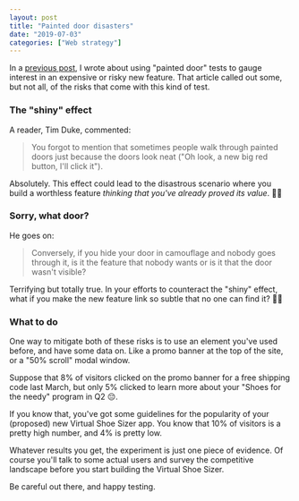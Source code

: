 ```yaml
---
layout: post
title: "Painted door disasters"
date: "2019-07-03"
categories: ["Web strategy"]
---
```


In a [previous post](https://briandavidhall.com/the-painted-door-test/), I wrote about using "painted door" tests to gauge interest in an expensive or risky new feature. That article called out some, but not all, of the risks that come with this kind of test.

### The "shiny" effect

A reader, Tim Duke, commented:

> You forgot to mention that sometimes people walk through painted doors just because the doors look neat ("Oh look, a new big red button, I'll click it").

Absolutely. This effect could lead to the disastrous scenario where you build a worthless feature _thinking that you've already proved its value_. 🤦‍♂️

### Sorry, what door?

He goes on:

> Conversely, if you hide your door in camouflage and nobody goes through it, is it the feature that nobody wants or is it that the door wasn't visible?

Terrifying but totally true. In your efforts to counteract the "shiny" effect, what if you make the new feature link so subtle that no one can find it? 🤦‍♂️

### What to do

One way to mitigate both of these risks is to use an element you've used before, and have some data on. Like a promo banner at the top of the site, or a "50% scroll" modal window.

Suppose that 8% of visitors clicked on the promo banner for a free shipping code last March, but only 5% clicked to learn more about your "Shoes for the needy" program in Q2 😔.

If you know that, you've got some guidelines for the popularity of your (proposed) new Virtual Shoe Sizer app. You know that 10% of visitors is a pretty high number, and 4% is pretty low.

Whatever results you get, the experiment is just one piece of evidence. Of course you'll talk to some actual users and survey the competitive landscape before you start building the Virtual Shoe Sizer.

Be careful out there, and happy testing.
